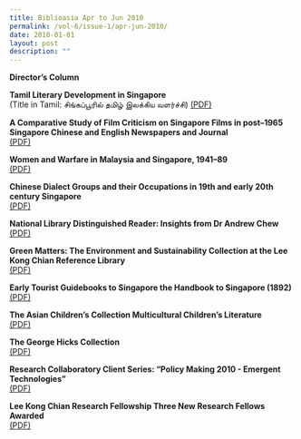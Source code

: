 ```yaml
---
title: Biblioasia Apr to Jun 2010
permalink: /vol-6/issue-1/apr-jun-2010/
date: 2010-01-01
layout: post
description: ""
---
```

**Director’s Column**

**Tamil Literary Development in Singapore** <br>
(Title in Tamil: சிங்கப்பூரில் தமிழ் இலக்கிய வளர்ச்சி)
[(PDF)](/files/pdf/vol-6/issue-1/v6-issue1_TamilLiterary.pdf)

**A Comparative Study of Film Criticism on Singapore Films in post–1965 Singapore Chinese and English Newspapers and Journal** <br>
[(PDF)](/files/pdf/vol-6/issue-1/v6-issue1_FilmCriticism.pdf)

**Women and Warfare in Malaysia and Singapore, 1941–89** <br>
[(PDF)](/files/pdf/vol-6/issue-1/v6-issue1_WomenWarfare.pdf)

**Chinese Dialect Groups and their Occupations in 19th and early 20th century Singapore** <br>
[(PDF)](/files/pdf/vol-6/issue-1/v6-issue1_ChineseDialect.pdf)

**National Library Distinguished Reader: Insights from Dr Andrew Chew** <br>
[(PDF)](/files/pdf/vol-6/issue-1/v6-issue1_AndrewChew.pdf)

**Green Matters: The Environment and Sustainability Collection at the Lee Kong Chian Reference Library** <br>
[(PDF)](/pdf/vol-6/issue-1/v6-issue1_GreenMatters.pdf)

**Early Tourist Guidebooks to Singapore the Handbook to Singapore (1892)** <br>
[(PDF)](/files/pdf/vol-6/issue-1/v6-issue1_TouristGuidebooks.pdf)

**The Asian Children’s Collection Multicultural Children’s Literature** <br>
[(PDF)](/files/pdf/vol-6/issue-1/v6-issue1_ChildrenLiterature.pdf)

**The George Hicks Collection** <br>
[(PDF)](/files/pdf/vol-6/issue-1/v6-issue1_GeorgeHicks.pdf)

**Research Collaboratory Client Series: “Policy Making 2010 - Emergent Technologies”** <br>
[(PDF)](/files/pdf/vol-6/issue-1/v6-issue1_EmergentTechnologies.pdf)

**Lee Kong Chian Research Fellowship Three New Research Fellows Awarded** <br>
[(PDF)](/files/pdf/vol-6/issue-1/v6-issue1_ResearchFellowship.pdf)